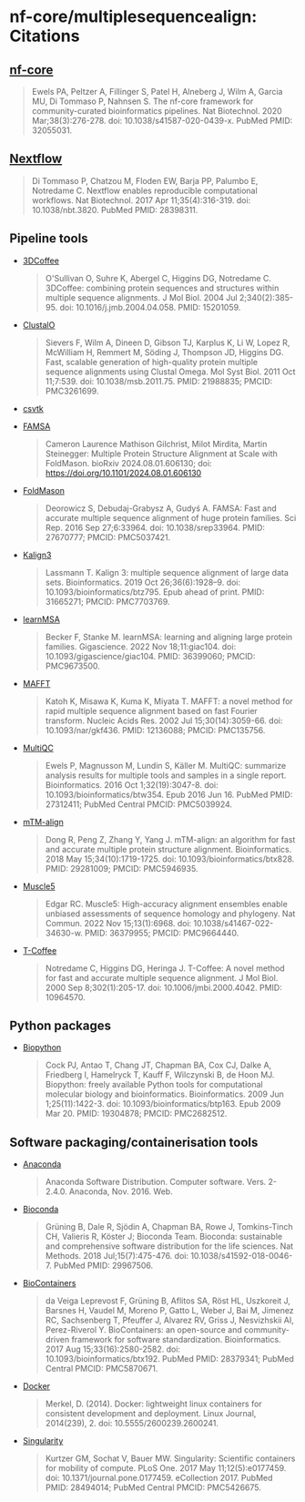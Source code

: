 # nf-core/multiplesequencealign: Citations

## [nf-core](https://pubmed.ncbi.nlm.nih.gov/32055031/)

> Ewels PA, Peltzer A, Fillinger S, Patel H, Alneberg J, Wilm A, Garcia MU, Di Tommaso P, Nahnsen S. The nf-core framework for community-curated bioinformatics pipelines. Nat Biotechnol. 2020 Mar;38(3):276-278. doi: 10.1038/s41587-020-0439-x. PubMed PMID: 32055031.

## [Nextflow](https://pubmed.ncbi.nlm.nih.gov/28398311/)

> Di Tommaso P, Chatzou M, Floden EW, Barja PP, Palumbo E, Notredame C. Nextflow enables reproducible computational workflows. Nat Biotechnol. 2017 Apr 11;35(4):316-319. doi: 10.1038/nbt.3820. PubMed PMID: 28398311.

## Pipeline tools

- [3DCoffee](https://pubmed.ncbi.nlm.nih.gov/15201059/)

  > O'Sullivan O, Suhre K, Abergel C, Higgins DG, Notredame C. 3DCoffee: combining protein sequences and structures within multiple sequence alignments. J Mol Biol. 2004 Jul 2;340(2):385-95. doi: 10.1016/j.jmb.2004.04.058. PMID: 15201059.

- [ClustalO](https://pubmed.ncbi.nlm.nih.gov/21988835/)

  > Sievers F, Wilm A, Dineen D, Gibson TJ, Karplus K, Li W, Lopez R, McWilliam H, Remmert M, Söding J, Thompson JD, Higgins DG. Fast, scalable generation of high-quality protein multiple sequence alignments using Clustal Omega. Mol Syst Biol. 2011 Oct 11;7:539. doi: 10.1038/msb.2011.75. PMID: 21988835; PMCID: PMC3261699.

- [csvtk](https://github.com/shenwei356/csvtk)

- [FAMSA](https://pubmed.ncbi.nlm.nih.gov/27670777/)

  > Cameron Laurence Mathison Gilchrist, Milot Mirdita, Martin Steinegger: Multiple Protein Structure Alignment at Scale with FoldMason. bioRxiv 2024.08.01.606130; doi: https://doi.org/10.1101/2024.08.01.606130

- [FoldMason](https://www.biorxiv.org/content/10.1101/2024.08.01.606130v3)
  > Deorowicz S, Debudaj-Grabysz A, Gudyś A. FAMSA: Fast and accurate multiple sequence alignment of huge protein families. Sci Rep. 2016 Sep 27;6:33964. doi: 10.1038/srep33964. PMID: 27670777; PMCID: PMC5037421.

- [Kalign3](https://pubmed.ncbi.nlm.nih.gov/31665271/)

  > Lassmann T. Kalign 3: multiple sequence alignment of large data sets. Bioinformatics. 2019 Oct 26;36(6):1928–9. doi: 10.1093/bioinformatics/btz795. Epub ahead of print. PMID: 31665271; PMCID: PMC7703769.

- [learnMSA](https://pubmed.ncbi.nlm.nih.gov/36399060/)

  > Becker F, Stanke M. learnMSA: learning and aligning large protein families. Gigascience. 2022 Nov 18;11:giac104. doi: 10.1093/gigascience/giac104. PMID: 36399060; PMCID: PMC9673500.

- [MAFFT](https://www.ncbi.nlm.nih.gov/pmc/articles/PMC135756/)

  > Katoh K, Misawa K, Kuma K, Miyata T. MAFFT: a novel method for rapid multiple sequence alignment based on fast Fourier transform. Nucleic Acids Res. 2002 Jul 15;30(14):3059-66. doi: 10.1093/nar/gkf436. PMID: 12136088; PMCID: PMC135756.

- [MultiQC](https://pubmed.ncbi.nlm.nih.gov/27312411/)

  > Ewels P, Magnusson M, Lundin S, Käller M. MultiQC: summarize analysis results for multiple tools and samples in a single report. Bioinformatics. 2016 Oct 1;32(19):3047-8. doi: 10.1093/bioinformatics/btw354. Epub 2016 Jun 16. PubMed PMID: 27312411; PubMed Central PMCID: PMC5039924.

- [mTM-align](https://pubmed.ncbi.nlm.nih.gov/29281009/)

  > Dong R, Peng Z, Zhang Y, Yang J. mTM-align: an algorithm for fast and accurate multiple protein structure alignment. Bioinformatics. 2018 May 15;34(10):1719-1725. doi: 10.1093/bioinformatics/btx828. PMID: 29281009; PMCID: PMC5946935.

- [Muscle5](https://www.ncbi.nlm.nih.gov/pmc/articles/PMC9664440/)

  > Edgar RC. Muscle5: High-accuracy alignment ensembles enable unbiased assessments of sequence homology and phylogeny. Nat Commun. 2022 Nov 15;13(1):6968. doi: 10.1038/s41467-022-34630-w. PMID: 36379955; PMCID: PMC9664440.

- [T-Coffee](https://pubmed.ncbi.nlm.nih.gov/10964570/)

  > Notredame C, Higgins DG, Heringa J. T-Coffee: A novel method for fast and accurate multiple sequence alignment. J Mol Biol. 2000 Sep 8;302(1):205-17. doi: 10.1006/jmbi.2000.4042. PMID: 10964570.

## Python packages

- [Biopython](https://pubmed.ncbi.nlm.nih.gov/19304878/)

  > Cock PJ, Antao T, Chang JT, Chapman BA, Cox CJ, Dalke A, Friedberg I, Hamelryck T, Kauff F, Wilczynski B, de Hoon MJ. Biopython: freely available Python tools for computational molecular biology and bioinformatics. Bioinformatics. 2009 Jun 1;25(11):1422-3. doi: 10.1093/bioinformatics/btp163. Epub 2009 Mar 20. PMID: 19304878; PMCID: PMC2682512.

## Software packaging/containerisation tools

- [Anaconda](https://anaconda.com)

  > Anaconda Software Distribution. Computer software. Vers. 2-2.4.0. Anaconda, Nov. 2016. Web.

- [Bioconda](https://pubmed.ncbi.nlm.nih.gov/29967506/)

  > Grüning B, Dale R, Sjödin A, Chapman BA, Rowe J, Tomkins-Tinch CH, Valieris R, Köster J; Bioconda Team. Bioconda: sustainable and comprehensive software distribution for the life sciences. Nat Methods. 2018 Jul;15(7):475-476. doi: 10.1038/s41592-018-0046-7. PubMed PMID: 29967506.

- [BioContainers](https://pubmed.ncbi.nlm.nih.gov/28379341/)

  > da Veiga Leprevost F, Grüning B, Aflitos SA, Röst HL, Uszkoreit J, Barsnes H, Vaudel M, Moreno P, Gatto L, Weber J, Bai M, Jimenez RC, Sachsenberg T, Pfeuffer J, Alvarez RV, Griss J, Nesvizhskii AI, Perez-Riverol Y. BioContainers: an open-source and community-driven framework for software standardization. Bioinformatics. 2017 Aug 15;33(16):2580-2582. doi: 10.1093/bioinformatics/btx192. PubMed PMID: 28379341; PubMed Central PMCID: PMC5870671.

- [Docker](https://dl.acm.org/doi/10.5555/2600239.2600241)

  > Merkel, D. (2014). Docker: lightweight linux containers for consistent development and deployment. Linux Journal, 2014(239), 2. doi: 10.5555/2600239.2600241.

- [Singularity](https://pubmed.ncbi.nlm.nih.gov/28494014/)

  > Kurtzer GM, Sochat V, Bauer MW. Singularity: Scientific containers for mobility of compute. PLoS One. 2017 May 11;12(5):e0177459. doi: 10.1371/journal.pone.0177459. eCollection 2017. PubMed PMID: 28494014; PubMed Central PMCID: PMC5426675.
